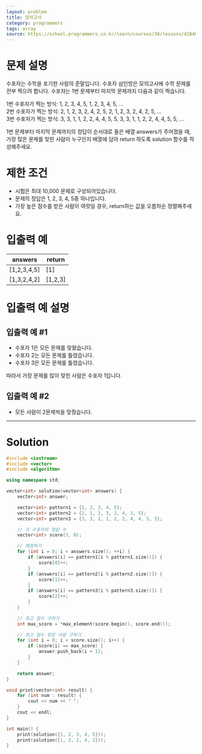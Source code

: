 ```yaml
---
layout: problem
title: 모의고사
category: programmers
tags: array
source: https://school.programmers.co.kr/learn/courses/30/lessons/42840
---
```


# 문제 설명

수포자는 수학을 포기한 사람의 준말입니다. 수포자 삼인방은 모의고사에 수학 문제를 전부 찍으려 합니다. 수포자는 1번 문제부터 마지막 문제까지 다음과 같이 찍습니다.

1번 수포자가 찍는 방식: 1, 2, 3, 4, 5, 1, 2, 3, 4, 5, ...  
2번 수포자가 찍는 방식: 2, 1, 2, 3, 2, 4, 2, 5, 2, 1, 2, 3, 2, 4, 2, 5, ...  
3번 수포자가 찍는 방식: 3, 3, 1, 1, 2, 2, 4, 4, 5, 5, 3, 3, 1, 1, 2, 2, 4, 4, 5, 5, ...

1번 문제부터 마지막 문제까지의 정답이 순서대로 들은 배열 answers가 주어졌을 때, 가장 많은 문제를 맞힌 사람이 누구인지 배열에 담아 return 하도록 solution 함수를 작성해주세요.

# 제한 조건

- 시험은 최대 10,000 문제로 구성되어있습니다.
- 문제의 정답은 1, 2, 3, 4, 5중 하나입니다.
- 가장 높은 점수를 받은 사람이 여럿일 경우, return하는 값을 오름차순 정렬해주세요.

# 입출력 예

| answers | return |
| --- | --- |
| [1,2,3,4,5] | [1] |
| [1,3,2,4,2] | [1,2,3] |

# 입출력 예 설명

## 입출력 예 #1

- 수포자 1은 모든 문제를 맞혔습니다.
- 수포자 2는 모든 문제를 틀렸습니다.
- 수포자 3은 모든 문제를 틀렸습니다.

따라서 가장 문제를 많이 맞힌 사람은 수포자 1입니다.

## 입출력 예 #2

- 모든 사람이 2문제씩을 맞췄습니다.

---

# Solution

```cpp
#include <iostream>
#include <vector>
#include <algorithm>

using namespace std;

vector<int> solution(vector<int> answers) {
    vector<int> answer;

    vector<int> pattern1 = {1, 2, 3, 4, 5};
    vector<int> pattern2 = {2, 1, 2, 3, 2, 4, 2, 5};
    vector<int> pattern3 = {3, 3, 1, 1, 2, 2, 4, 4, 5, 5};

    // 각 수포자의 정답 수
    vector<int> score(3, 0);

    // 채점하기
    for (int i = 0; i < answers.size(); ++i) {
        if (answers[i] == pattern1[i % pattern1.size()]) {
            score[0]++;
        }
        if (answers[i] == pattern2[i % pattern2.size()]) {
            score[1]++;
        }
        if (answers[i] == pattern3[i % pattern3.size()]) {
            score[2]++;
        }
    }

    // 최고 점수 구하기
    int max_score = *max_element(score.begin(), score.end());

    // 최고 점수 맞은 사람 구하기
    for (int i = 0; i < score.size(); i++) {
        if (score[i] == max_score) {
            answer.push_back(i + 1);
        }
    }

    return answer;
}

void print(vector<int> result) {
    for (int num : result) {
        cout << num << " ";
    }
    cout << endl;
}

int main() {
    print(solution({1, 2, 3, 4, 5}));
    print(solution({1, 3, 2, 4, 2}));
}
```
